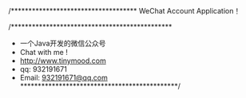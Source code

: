 /************************************
WeChat Account Application！

/**********************************************
 * 一个Java开发的微信公众号
 *	Chat with me !
 *	http://www.tinymood.com
 *	qq: 932191671
 *	Email: 932191671@qq.com    
 *********************************************/
